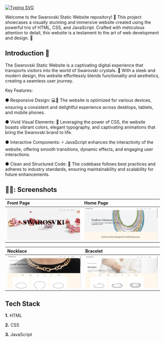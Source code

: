 
[![Typing SVG](https://readme-typing-svg.demolab.com?font=Poppins&size=30&pause=1000&color=D487F7&background=DCFFFC00&random=false&width=435&lines=Basic+Swarosvki+Website+%F0%9F%92%8D)](https://git.io/typing-svg)

Welcome to the Swarovski Static Website repository! 💎 This project showcases a visually stunning and immersive website created using the powerful trio of HTML, CSS, and JavaScript. Crafted with meticulous attention to detail, this website is a testament to the art of web development and design. 🎨





## Introduction 📃

The Swarovski Static Website is a captivating digital experience that transports visitors into the world of Swarovski crystals. 💫 With a sleek and modern design, this website effortlessly blends functionality and aesthetics, creating a seamless user journey.

Key Features:

● Responsive Design: 💻📱 The website is optimized for various devices, ensuring a consistent and delightful experience across desktops, tablets, and mobile phones.

● Vivid Visual Elements: 🎨 Leveraging the power of CSS, the website boasts vibrant colors, elegant typography, and captivating animations that bring the Swarovski brand to life.

● Interactive Components: ⚡ JavaScript enhances the interactivity of the website, offering smooth transitions, dynamic effects, and engaging user interactions.

● Clean and Structured Code: 🧰 The codebase follows best practices and adheres to industry standards, ensuring maintainability and scalability for future enhancements.

## 👨‍💻: Screenshots
<div align="left">
 
| Front Page | Home Page | 
| :---         |     :---      |       
| <img src="https://github.com/Shrey2dew/Basic-Swarovski-Website/blob/main/Output/Front.png" width="500" height="auto" />  | <img src="https://github.com/Shrey2dew/Basic-Swarovski-Website/blob/main/Output/Screenshot%202024-04-24%20110800.png" width="500" height="auto" />    

| Necklace | Bracelet | 
| :---         |     :---      | 
 <img src="https://github.com/Shrey2dew/Basic-Swarovski-Website/blob/main/Output/Screenshot%202024-04-24%20110844.png" width="500" height="auto" />    | <img src="https://github.com/Shrey2dew/Basic-Swarovski-Website/blob/main/Output/Screenshot%202024-04-24%20110949.png" width="500" height="auto" /> 

</div>

## Tech Stack

**1.** HTML

**2.** CSS

**3.** JavaScript



